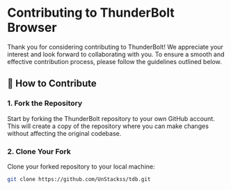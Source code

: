 # Contributing to ThunderBolt Browser

Thank you for considering contributing to ThunderBolt! We appreciate your interest and look forward to collaborating with you. To ensure a smooth and effective contribution process, please follow the guidelines outlined below.

## 🤝 How to Contribute

### 1. **Fork the Repository**

Start by forking the ThunderBolt repository to your own GitHub account. This will create a copy of the repository where you can make changes without affecting the original codebase.

### 2. **Clone Your Fork**

Clone your forked repository to your local machine:

```bash
git clone https://github.com/UnStackss/tdb.git
